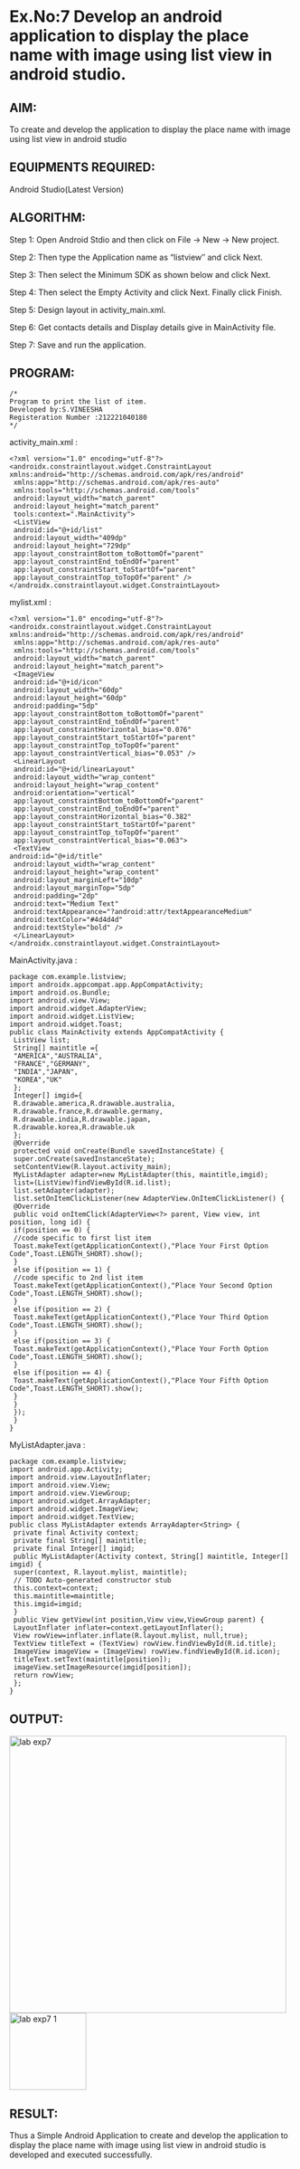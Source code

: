 
# Ex.No:7 Develop an android application to display the place name with image using list view in android studio.


## AIM:

To create and develop the application to display the place name with image using list view in android studio

## EQUIPMENTS REQUIRED:

Android Studio(Latest Version)

## ALGORITHM:

Step 1: Open Android Stdio and then click on File -> New -> New project.

Step 2: Then type the Application name as “listview″ and click Next. 

Step 3: Then select the Minimum SDK as shown below and click Next.

Step 4: Then select the Empty Activity and click Next. Finally click Finish.

Step 5: Design layout in activity_main.xml.

Step 6: Get contacts details and Display details give in MainActivity file.

Step 7: Save and run the application.

## PROGRAM:

```
/*
Program to print the list of item.
Developed by:S.VINEESHA
Registeration Number :212221040180
*/
```

activity_main.xml :

```
<?xml version="1.0" encoding="utf-8"?>
<androidx.constraintlayout.widget.ConstraintLayout 
xmlns:android="http://schemas.android.com/apk/res/android"
 xmlns:app="http://schemas.android.com/apk/res-auto"
 xmlns:tools="http://schemas.android.com/tools"
 android:layout_width="match_parent"
 android:layout_height="match_parent"
 tools:context=".MainActivity">
 <ListView
 android:id="@+id/list"
 android:layout_width="409dp"
 android:layout_height="729dp"
 app:layout_constraintBottom_toBottomOf="parent"
 app:layout_constraintEnd_toEndOf="parent"
 app:layout_constraintStart_toStartOf="parent"
 app:layout_constraintTop_toTopOf="parent" />
</androidx.constraintlayout.widget.ConstraintLayout>
```

mylist.xml :

```
<?xml version="1.0" encoding="utf-8"?>
<androidx.constraintlayout.widget.ConstraintLayout 
xmlns:android="http://schemas.android.com/apk/res/android"
 xmlns:app="http://schemas.android.com/apk/res-auto"
 xmlns:tools="http://schemas.android.com/tools"
 android:layout_width="match_parent"
 android:layout_height="match_parent">
 <ImageView
 android:id="@+id/icon"
 android:layout_width="60dp"
 android:layout_height="60dp"
 android:padding="5dp"
 app:layout_constraintBottom_toBottomOf="parent"
 app:layout_constraintEnd_toEndOf="parent"
 app:layout_constraintHorizontal_bias="0.076"
 app:layout_constraintStart_toStartOf="parent"
 app:layout_constraintTop_toTopOf="parent"
 app:layout_constraintVertical_bias="0.053" />
 <LinearLayout
 android:id="@+id/linearLayout"
 android:layout_width="wrap_content"
 android:layout_height="wrap_content"
 android:orientation="vertical"
 app:layout_constraintBottom_toBottomOf="parent"
 app:layout_constraintEnd_toEndOf="parent"
 app:layout_constraintHorizontal_bias="0.382"
 app:layout_constraintStart_toStartOf="parent"
 app:layout_constraintTop_toTopOf="parent"
 app:layout_constraintVertical_bias="0.063">
 <TextView
android:id="@+id/title"
 android:layout_width="wrap_content"
 android:layout_height="wrap_content"
 android:layout_marginLeft="10dp"
 android:layout_marginTop="5dp"
 android:padding="2dp"
 android:text="Medium Text"
 android:textAppearance="?android:attr/textAppearanceMedium"
 android:textColor="#4d4d4d"
 android:textStyle="bold" />
 </LinearLayout>
</androidx.constraintlayout.widget.ConstraintLayout>
```

MainActivity.java :

```
package com.example.listview;
import androidx.appcompat.app.AppCompatActivity;
import android.os.Bundle;
import android.view.View;
import android.widget.AdapterView;
import android.widget.ListView;
import android.widget.Toast;
public class MainActivity extends AppCompatActivity {
 ListView list;
 String[] maintitle ={
 "AMERICA","AUSTRALIA",
 "FRANCE","GERMANY",
 "INDIA","JAPAN",
 "KOREA","UK"
 };
 Integer[] imgid={
 R.drawable.america,R.drawable.australia,
 R.drawable.france,R.drawable.germany,
 R.drawable.india,R.drawable.japan,
 R.drawable.korea,R.drawable.uk
 };
 @Override
 protected void onCreate(Bundle savedInstanceState) {
 super.onCreate(savedInstanceState);
 setContentView(R.layout.activity_main);
 MyListAdapter adapter=new MyListAdapter(this, maintitle,imgid);
 list=(ListView)findViewById(R.id.list);
 list.setAdapter(adapter);
 list.setOnItemClickListener(new AdapterView.OnItemClickListener() {
 @Override
 public void onItemClick(AdapterView<?> parent, View view, int position, long id) {
 if(position == 0) {
 //code specific to first list item
 Toast.makeText(getApplicationContext(),"Place Your First Option 
Code",Toast.LENGTH_SHORT).show();
 }
 else if(position == 1) {
 //code specific to 2nd list item
 Toast.makeText(getApplicationContext(),"Place Your Second Option 
Code",Toast.LENGTH_SHORT).show();
 }
 else if(position == 2) {
 Toast.makeText(getApplicationContext(),"Place Your Third Option 
Code",Toast.LENGTH_SHORT).show();
 }
 else if(position == 3) {
 Toast.makeText(getApplicationContext(),"Place Your Forth Option 
Code",Toast.LENGTH_SHORT).show();
 }
 else if(position == 4) {
 Toast.makeText(getApplicationContext(),"Place Your Fifth Option 
Code",Toast.LENGTH_SHORT).show();
 }
 }
 });
 }
}
```

MyListAdapter.java :

```
package com.example.listview;
import android.app.Activity;
import android.view.LayoutInflater;
import android.view.View;
import android.view.ViewGroup;
import android.widget.ArrayAdapter;
import android.widget.ImageView;
import android.widget.TextView;
public class MyListAdapter extends ArrayAdapter<String> {
 private final Activity context;
 private final String[] maintitle;
 private final Integer[] imgid;
 public MyListAdapter(Activity context, String[] maintitle, Integer[] imgid) {
 super(context, R.layout.mylist, maintitle);
 // TODO Auto-generated constructor stub
 this.context=context;
 this.maintitle=maintitle;
 this.imgid=imgid;
 }
 public View getView(int position,View view,ViewGroup parent) {
 LayoutInflater inflater=context.getLayoutInflater();
 View rowView=inflater.inflate(R.layout.mylist, null,true);
 TextView titleText = (TextView) rowView.findViewById(R.id.title);
 ImageView imageView = (ImageView) rowView.findViewById(R.id.icon);
 titleText.setText(maintitle[position]);
 imageView.setImageResource(imgid[position]);
 return rowView;
 };
}
```

## OUTPUT:

<img width="490" alt="lab exp7" src="https://github.com/Vineesha29031970/Mobile-Application-Development/assets/133136880/dfed8eba-8cf5-469f-b869-23642c48eb3e">


<img width="136" alt="lab exp7 1" src="https://github.com/Vineesha29031970/Mobile-Application-Development/assets/133136880/8146f6bd-e1dd-43aa-abef-c576b532cb9e">


## RESULT:

Thus a Simple Android Application to create and develop the application to display the place name with image using list view in android studio is developed and executed successfully.
